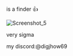 is a finder 👍

![Screenshot_5](https://github.com/user-attachments/assets/941d18c7-c9c3-46c9-83e2-e6d20a19abfe)

very sigma

my discord:@digjhow69
